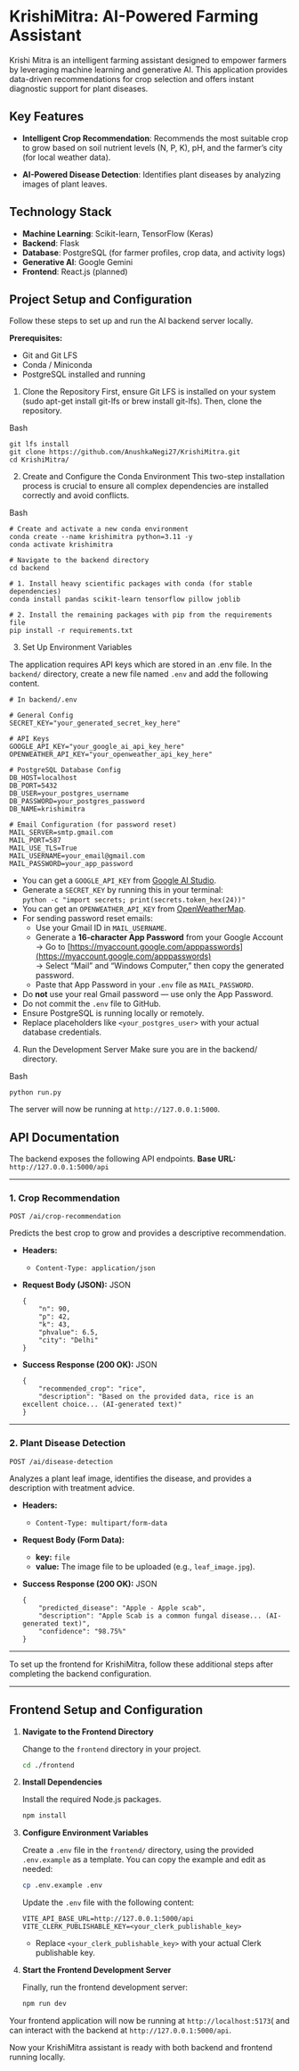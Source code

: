 # KrishiMitra: AI-Powered Farming Assistant 
Krishi Mitra is an intelligent farming assistant designed to empower farmers by leveraging machine learning and generative AI. This application provides data-driven recommendations for crop selection and offers instant diagnostic support for plant diseases.

##  Key Features

- **Intelligent Crop Recommendation**: Recommends the most suitable crop to grow based on soil nutrient levels (N, P, K), pH, and the farmer’s city (for local weather data).
    
- **AI-Powered Disease Detection**: Identifies plant diseases by analyzing images of plant leaves.
    

## Technology Stack

- **Machine Learning**: Scikit-learn, TensorFlow (Keras)
- **Backend**: Flask
- **Database**: PostgreSQL (for farmer profiles, crop data, and activity logs)
- **Generative AI**: Google Gemini
- **Frontend**: React.js (planned)

##  Project Setup and Configuration

Follow these steps to set up and run the AI backend server locally.

**Prerequisites:**
- Git and Git LFS
- Conda / Miniconda
- PostgreSQL installed and running

1. Clone the Repository
First, ensure Git LFS is installed on your system (sudo apt-get install git-lfs or brew install git-lfs). Then, clone the repository.

Bash
```
git lfs install
git clone https://github.com/AnushkaNegi27/KrishiMitra.git
cd KrishiMitra/
```

2. Create and Configure the Conda Environment
This two-step installation process is crucial to ensure all complex dependencies are installed correctly and avoid conflicts.

Bash
```
# Create and activate a new conda environment
conda create --name krishimitra python=3.11 -y
conda activate krishimitra

# Navigate to the backend directory
cd backend

# 1. Install heavy scientific packages with conda (for stable dependencies)
conda install pandas scikit-learn tensorflow pillow joblib

# 2. Install the remaining packages with pip from the requirements file
pip install -r requirements.txt
```

3. Set Up Environment Variables

The application requires API keys which are stored in an .env file.
In the `backend/` directory, create a new file named `.env` and add the following content.

```
# In backend/.env

# General Config
SECRET_KEY="your_generated_secret_key_here"

# API Keys
GOOGLE_API_KEY="your_google_ai_api_key_here"
OPENWEATHER_API_KEY="your_openweather_api_key_here"

# PostgreSQL Database Config
DB_HOST=localhost
DB_PORT=5432
DB_USER=your_postgres_username
DB_PASSWORD=your_postgres_password
DB_NAME=krishimitra

# Email Configuration (for password reset)
MAIL_SERVER=smtp.gmail.com
MAIL_PORT=587
MAIL_USE_TLS=True
MAIL_USERNAME=your_email@gmail.com
MAIL_PASSWORD=your_app_password

```

- You can get a `GOOGLE_API_KEY` from [Google AI Studio](https://makersuite.google.com/app/apikey).
- Generate a `SECRET_KEY` by running this in your terminal:  
  `python -c "import secrets; print(secrets.token_hex(24))"`
- You can get an `OPENWEATHER_API_KEY` from [OpenWeatherMap](https://openweathermap.org/appid).
- For sending password reset emails:
  - Use your Gmail ID in `MAIL_USERNAME`.
  - Generate a **16-character App Password** from your Google Account  
    → Go to [https://myaccount.google.com/apppasswords](https://myaccount.google.com/apppasswords)  
    → Select “Mail” and “Windows Computer,” then copy the generated password.
  - Paste that App Password in your `.env` file as `MAIL_PASSWORD`.
- Do **not** use your real Gmail password — use only the App Password.
- Do not commit the `.env` file to GitHub.
- Ensure PostgreSQL is running locally or remotely.
- Replace placeholders like `<your_postgres_user>` with your actual database credentials.

4. Run the Development Server
Make sure you are in the backend/ directory.

Bash
```
python run.py
```

The server will now be running at `http://127.0.0.1:5000`.

##  API Documentation

The backend exposes the following API endpoints.
**Base URL:** `http://127.0.0.1:5000/api`

---
### **1. Crop Recommendation**

`POST /ai/crop-recommendation`

Predicts the best crop to grow and provides a descriptive recommendation.
- **Headers:**
    - `Content-Type: application/json`
- **Request Body (JSON):**
    JSON
    
    ```
    {
        "n": 90,
        "p": 42,
        "k": 43,
        "phvalue": 6.5,
        "city": "Delhi"
    }
    ```
    
- **Success Response (200 OK):**
    JSON
    
    ```
    {
        "recommended_crop": "rice",
        "description": "Based on the provided data, rice is an excellent choice... (AI-generated text)"
    }
    ```
    

---

### **2. Plant Disease Detection**

`POST /ai/disease-detection`

Analyzes a plant leaf image, identifies the disease, and provides a description with treatment advice.
- **Headers:**
    - `Content-Type: multipart/form-data`
- **Request Body (Form Data):**
    - **key:** `file`
    - **value:** The image file to be uploaded (e.g., `leaf_image.jpg`).
- **Success Response (200 OK):**
    JSON
    
    ```
    {
        "predicted_disease": "Apple - Apple scab",
        "description": "Apple Scab is a common fungal disease... (AI-generated text)",
        "confidence": "98.75%"
    }

***

To set up the frontend for KrishiMitra, follow these additional steps after completing the backend configuration.

***

## Frontend Setup and Configuration

1. **Navigate to the Frontend Directory**

   Change to the `frontend` directory in your project.

   ```bash
   cd ./frontend
   ```

2. **Install Dependencies**

   Install the required Node.js packages.

   ```bash
   npm install
   ```

3. **Configure Environment Variables**

   Create a `.env` file in the `frontend/` directory, using the provided `.env.example` as a template. You can copy the example and edit as needed:

   ```bash
   cp .env.example .env
   ```

   Update the `.env` file with the following content:

   ```
   VITE_API_BASE_URL=http://127.0.0.1:5000/api
   VITE_CLERK_PUBLISHABLE_KEY=<your_clerk_publishable_key>
   ```

   - Replace `<your_clerk_publishable_key>` with your actual Clerk publishable key.

4. **Start the Frontend Development Server**

   Finally, run the frontend development server:

   ```bash
   npm run dev
   ```

Your frontend application will now be running at `http://localhost:5173`( and can interact with the backend at `http://127.0.0.1:5000/api`.

Now your KrishiMitra assistant is ready with both backend and frontend running locally.


